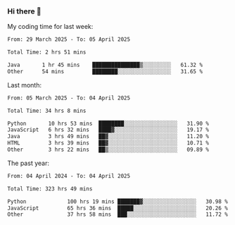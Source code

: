 ### Hi there 👋

My coding time for last week:

<!--START_SECTION:week-->

```txt
From: 29 March 2025 - To: 05 April 2025

Total Time: 2 hrs 51 mins

Java       1 hr 45 mins    ███████████████▒░░░░░░░░░   61.32 %
Other      54 mins         ████████░░░░░░░░░░░░░░░░░   31.65 %
```

<!--END_SECTION:week-->

Last month:

<!--START_SECTION:month-->

```txt
From: 05 March 2025 - To: 04 April 2025

Total Time: 34 hrs 8 mins

Python       10 hrs 53 mins  ████████░░░░░░░░░░░░░░░░░   31.90 %
JavaScript   6 hrs 32 mins   ████▓░░░░░░░░░░░░░░░░░░░░   19.17 %
Java         3 hrs 49 mins   ██▓░░░░░░░░░░░░░░░░░░░░░░   11.20 %
HTML         3 hrs 39 mins   ██▓░░░░░░░░░░░░░░░░░░░░░░   10.71 %
Other        3 hrs 22 mins   ██▒░░░░░░░░░░░░░░░░░░░░░░   09.89 %
```

<!--END_SECTION:month-->

The past year:

<!--START_SECTION:year-->

```txt
From: 04 April 2024 - To: 04 April 2025

Total Time: 323 hrs 49 mins

Python             100 hrs 19 mins ███████▓░░░░░░░░░░░░░░░░░   30.98 %
JavaScript         65 hrs 36 mins  █████░░░░░░░░░░░░░░░░░░░░   20.26 %
Other              37 hrs 58 mins  ███░░░░░░░░░░░░░░░░░░░░░░   11.72 %
```

<!--END_SECTION:year-->
